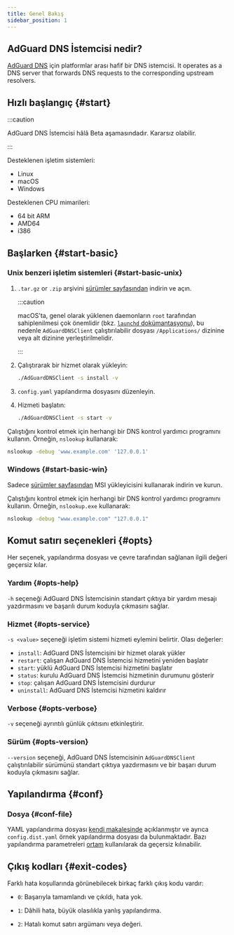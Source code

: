 ```yaml
---
title: Genel Bakış
sidebar_position: 1
---
```


<!-- markdownlint-configure-file {"ul-indent":{"indent":4,"start_indent":2,"start_indented":true}} -->

## AdGuard DNS İstemcisi nedir?

[AdGuard DNS][agdns] için platformlar arası hafif bir DNS istemcisi. It operates as a DNS server that forwards DNS requests to the corresponding upstream resolvers.

[agdns]: https://adguard-dns.io

## Hızlı başlangıç {#start}

:::caution

AdGuard DNS İstemcisi hâlâ Beta aşamasındadır. Kararsız olabilir.

:::

Desteklenen işletim sistemleri:

- Linux
- macOS
- Windows

Desteklenen CPU mimarileri:

- 64 bit ARM
- AMD64
- i386

## Başlarken {#start-basic}

### Unix benzeri işletim sistemleri {#start-basic-unix}

1. `.tar.gz` or `.zip` arşivini [sürümler sayfasından][releases] indirin ve açın.

   :::caution

   macOS'ta, genel olarak yüklenen daemonların `root` tarafından sahiplenilmesi çok önemlidir (bkz. [`launchd` dokümantasyonu][launchd-requirements]), bu nedenle `AdGuardDNSClient` çalıştırılabilir dosyası `/Applications/` dizinine veya alt dizinine yerleştirilmelidir.

   :::

2. Çalıştırarak bir hizmet olarak yükleyin:

   ```sh
   ./AdGuardDNSClient -s install -v
   ```

3. `config.yaml` yapılandırma dosyasını düzenleyin.

4. Hizmeti başlatın:

   ```sh
   ./AdGuardDNSClient -s start -v
   ```

Çalıştığını kontrol etmek için herhangi bir DNS kontrol yardımcı programını kullanın. Örneğin, `nslookup` kullanarak:

```sh
nslookup -debug 'www.example.com' '127.0.0.1'
```

[launchd-requirements]: https://developer.apple.com/library/archive/documentation/MacOSX/Conceptual/BPSystemStartup/Chapters/CreatingLaunchdJobs.html
[releases]: https://github.com/AdguardTeam/AdGuardDNSClient/releases

### Windows {#start-basic-win}

Sadece [sürümler sayfasından][releases] MSI yükleyicisini kullanarak indirin ve kurun.

Çalıştığını kontrol etmek için herhangi bir DNS kontrol yardımcı programını kullanın. Örneğin, `nslookup.exe` kullanarak:

```sh
nslookup -debug "www.example.com" "127.0.0.1"
```

## Komut satırı seçenekleri {#opts}

Her seçenek, yapılandırma dosyası ve çevre tarafından sağlanan ilgili değeri geçersiz kılar.

### Yardım {#opts-help}

`-h` seçeneği AdGuard DNS İstemcisinin standart çıktıya bir yardım mesajı yazdırmasını ve başarılı durum koduyla çıkmasını sağlar.

### Hizmet {#opts-service}

`-s <value>` seçeneği işletim sistemi hizmeti eylemini belirtir. Olası değerler:

- `install`: AdGuard DNS İstemcisini bir hizmet olarak yükler
- `restart`: çalışan AdGuard DNS İstemcisi hizmetini yeniden başlatır
- `start`: yüklü AdGuard DNS İstemcisi hizmetini başlatır
- `status`: kurulu AdGuard DNS İstemcisi hizmetinin durumunu gösterir
- `stop`: çalışan AdGuard DNS İstemcisini durdurur
- `uninstall`: AdGuard DNS İstemcisi hizmetini kaldırır

### Verbose {#opts-verbose}

`-v` seçeneği ayrıntılı günlük çıktısını etkinleştirir.

### Sürüm {#opts-version}

`--version` seçeneği, AdGuard DNS İstemcisinin `AdGuardDNSClient` çalıştırılabilir sürümünü standart çıktıya yazdırmasını ve bir başarı durum koduyla çıkmasını sağlar.

## Yapılandırma {#conf}

### Dosya {#conf-file}

YAML yapılandırma dosyası [kendi makalesinde][conf] açıklanmıştır ve ayrıca `config.dist.yaml` örnek yapılandırma dosyası da bulunmaktadır.  Bazı yapılandırma parametreleri [ortam][env] kullanılarak da geçersiz kılınabilir.

[conf]: configuration.md
[env]: environment.md

## Çıkış kodları {#exit-codes}

Farklı hata koşullarında görünebilecek birkaç farklı çıkış kodu vardır:

- `0`: Başarıyla tamamlandı ve çıkıldı, hata yok.

- `1`: Dâhili hata, büyük olasılıkla yanlış yapılandırma.

- `2`: Hatalı komut satırı argümanı veya değeri.
